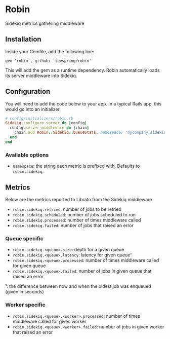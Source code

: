 # Robin

Sidekiq metrics gathering middleware

## Installation

Inside your Gemfile, add the following line:

```Gemfile
gem 'robin', github: 'teespring/robin'
```

This will add the gem as a runtime dependency. Robin automatically loads its server middleware into Sidekiq.

## Configuration

You will need to add the code below to your app. In a typical Rails app, this would go into an initializer.

```ruby
# config/initializers/robin.rb
Sidekiq.configure_server do |config|
  config.server_middleware do |chain|
    chain.add Robin::Sidekiq::QueueStats, namespace: 'mycompany.sidekiq'
  end
end
```

### Available options

- `namespace`: the string each metric is prefixed with. Defaults to `robin.sidekiq`.

## Metrics

Below are the metrics reported to Librato from the Sidekiq middleware

- `robin.sidekiq.retries`: number of jobs to be retried
- `robin.sidekiq.scheduled`: number of jobs scheduled to run
- `robin.sidekiq.processed`: number of times middleware called
- `robin.sidekiq.failed`: number of jobs that raised an error

### Queue specific

- `robin.sidekiq.<queue>.size`: depth for a given queue
- `robin.sidekiq.<queue>.latency`: latency for given queue¹
- `robin.sidekiq.<queue>.processed`: number of times middleware called for given queue
- `robin.sidekiq.<queue>.failed`: number of jobs in given queue that raised an error

¹: the difference between now and when the oldest job was enqueued (given in seconds)

### Worker specific

- `robin.sidekiq.<queue>.<worker>.processed`: number of times middleware called for given worker
- `robin.sidekiq.<queue>.<worker>.failed`: number of jobs in given worker that raised an error
